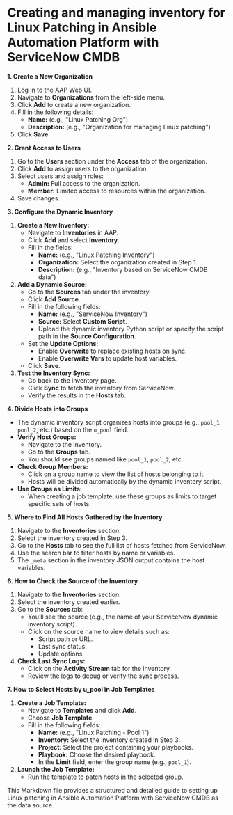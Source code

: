 # Creating and managing inventory for Linux Patching in Ansible Automation Platform with ServiceNow CMDB

**1. Create a New Organization**

1. Log in to the AAP Web UI.
2. Navigate to **Organizations** from the left-side menu.
3. Click **Add** to create a new organization.
4. Fill in the following details:
    * **Name:** (e.g., "Linux Patching Org")
    * **Description:** (e.g., "Organization for managing Linux patching")
5. Click **Save**.

**2. Grant Access to Users**

1. Go to the **Users** section under the **Access** tab of the organization.
2. Click **Add** to assign users to the organization.
3. Select users and assign roles:
    * **Admin:** Full access to the organization.
    * **Member:** Limited access to resources within the organization.
4. Save changes.

**3. Configure the Dynamic Inventory**

1. **Create a New Inventory:**
    * Navigate to **Inventories** in AAP.
    * Click **Add** and select **Inventory**.
    * Fill in the fields:
        * **Name:** (e.g., "Linux Patching Inventory")
        * **Organization:** Select the organization created in Step 1.
        * **Description:** (e.g., "Inventory based on ServiceNow CMDB data")
2. **Add a Dynamic Source:**
    * Go to the **Sources** tab under the inventory.
    * Click **Add Source**.
    * Fill in the following fields:
        * **Name:** (e.g., "ServiceNow Inventory")
        * **Source:** Select **Custom Script**.
        * Upload the dynamic inventory Python script or specify the script path in the **Source Configuration**.
    * Set the **Update Options:**
        * Enable **Overwrite** to replace existing hosts on sync.
        * Enable **Overwrite Vars** to update host variables.
    * Click **Save**.
3. **Test the Inventory Sync:**
    * Go back to the inventory page.
    * Click **Sync** to fetch the inventory from ServiceNow.
    * Verify the results in the **Hosts** tab.

**4. Divide Hosts into Groups**

* The dynamic inventory script organizes hosts into groups (e.g., `pool_1`, `pool_2`, etc.) based on the `u_pool` field.
* **Verify Host Groups:**
    * Navigate to the inventory.
    * Go to the **Groups** tab.
    * You should see groups named like `pool_1`, `pool_2`, etc.
* **Check Group Members:**
    * Click on a group name to view the list of hosts belonging to it.
    * Hosts will be divided automatically by the dynamic inventory script.
* **Use Groups as Limits:**
    * When creating a job template, use these groups as limits to target specific sets of hosts.

**5. Where to Find All Hosts Gathered by the Inventory**

1. Navigate to the **Inventories** section.
2. Select the inventory created in Step 3.
3. Go to the **Hosts** tab to see the full list of hosts fetched from ServiceNow.
4. Use the search bar to filter hosts by name or variables.
5. The `_meta` section in the inventory JSON output contains the host variables.

**6. How to Check the Source of the Inventory**

1. Navigate to the **Inventories** section.
2. Select the inventory created earlier.
3. Go to the **Sources** tab:
    * You’ll see the source (e.g., the name of your ServiceNow dynamic inventory script).
    * Click on the source name to view details such as:
        * Script path or URL.
        * Last sync status.
        * Update options.
4. **Check Last Sync Logs:**
    * Click on the **Activity Stream** tab for the inventory.
    * Review the logs to debug or verify the sync process.

**7. How to Select Hosts by u_pool in Job Templates**

1. **Create a Job Template:**
    * Navigate to **Templates** and click **Add**.
    * Choose **Job Template**.
    * Fill in the following fields:
        * **Name:** (e.g., "Linux Patching - Pool 1")
        * **Inventory:** Select the inventory created in Step 3.
        * **Project:** Select the project containing your playbooks.
        * **Playbook:** Choose the desired playbook.
        * In the **Limit** field, enter the group name (e.g., `pool_1`).
2. **Launch the Job Template:**
    * Run the template to patch hosts in the selected group.

This Markdown file provides a structured and detailed guide to setting up Linux patching in Ansible Automation Platform with ServiceNow CMDB as the data source.

